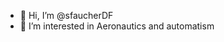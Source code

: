 - 👋 Hi, I’m @sfaucherDF
- 👀 I’m interested in Aeronautics and automatism

<!---
sfaucherDF/sfaucherDF is a ✨ special ✨ repository because its `README.md` (this file) appears on your GitHub profile.
You can click the Preview link to take a look at your changes.
--->
